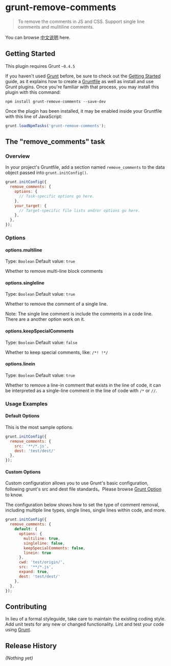 # grunt-remove-comments

> To remove the comments in JS and CSS. Support single line comments and mulitiline comments.

You can browse [中文说明](./README_cn.md) here.

## Getting Started
This plugin requires Grunt `~0.4.5`

If you haven't used [Grunt](http://gruntjs.com/) before, be sure to check out the [Getting Started](http://gruntjs.com/getting-started) guide, as it explains how to create a [Gruntfile](http://gruntjs.com/sample-gruntfile) as well as install and use Grunt plugins. Once you're familiar with that process, you may install this plugin with this command:

```shell
npm install grunt-remove-comments --save-dev
```

Once the plugin has been installed, it may be enabled inside your Gruntfile with this line of JavaScript:

```js
grunt.loadNpmTasks('grunt-remove-comments');
```

## The "remove_comments" task

### Overview
In your project's Gruntfile, add a section named `remove_comments` to the data object passed into `grunt.initConfig()`.

```js
grunt.initConfig({
  remove_comments: {
    options: {
      // Task-specific options go here.
    },
    your_target: {
      // Target-specific file lists and/or options go here.
    },
  },
});
```

### Options

#### options.multiline
Type: `Boolean`
Default value: `true`

Whether to remove multi-line block comments

#### options.singleline
Type: `Boolean`
Default value: `true`

Whether to remove the comment of a single line. 

Note: The single line comment is include the comments in a code line. There are a another option work on it.

#### options.keepSpecialComments
Type: `Boolean`
Default value: `false`

Whether to keep special comments, like: `/*! !*/`

#### options.linein
Type: `Boolean`
Default value: `true`

Whether to remove a line-in comment that exists in the line of code, it can be interpreted as a single-line comment in the line of code with `/*` or `//`.

### Usage Examples

#### Default Options

This is the most sample options.

```js
grunt.initConfig({
  remove_comments: {
    src: '**/*.js',
    dest: 'test/dest/'
  },
});
```

#### Custom Options

Custom configuration allows you to use Grunt's basic configuration, following grunt's src and dest file standards。Please browse [Grunt Option](https://www.gruntjs.net/configuring-tasks) to know. 

The configuration below shows how to set the type of comment removal, including multiple line types, single lines, single lines within code, and more.

```js
grunt.initConfig({
  remove_comments: {
    default: {
      options: {
        multiline: true,
        singleline: false,
        keepSpecialComments: false,
        linein: true
      },
      cwd: 'test/origin/',
      src: '**/*.js',
      expand: true,
      dest: 'test/dest/'
    },
  },
});
```

## Contributing
In lieu of a formal styleguide, take care to maintain the existing coding style. Add unit tests for any new or changed functionality. Lint and test your code using [Grunt](http://gruntjs.com/).

## Release History
_(Nothing yet)_
